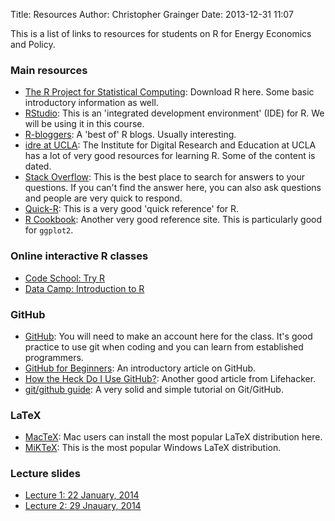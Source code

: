 Title: Resources
Author: Christopher Grainger
Date: 2013-12-31 11:07

This is a list of links to resources for students on R for Energy Economics and Policy.

### Main resources
- [The R Project for Statistical Computing](http://www.r-project.org): Download R here. Some basic introductory information as well.
- [RStudio](http://www.rstudio.com): This is an 'integrated development environment' (IDE) for R. We will be using it in this course.
- [R-bloggers](http://www.r-bloggers.com): A 'best of' R blogs. Usually interesting.
- [idre at UCLA](http://www.ats.ucla.edu/stat/r/): The Institute for Digital Research and Education at UCLA has a lot of very good resources for learning R. Some of the content is dated.
- [Stack Overflow](http://stackoverflow.com/questions/tagged/r): This is the best place to search for answers to your questions. If you can't find the answer here, you can also ask questions and people are very quick to respond.
- [Quick-R](http://www.statmethods.net): This is a very good 'quick reference' for R.
- [R Cookbook](http://www.cookbook-r.com): Another very good reference site. This is particularly good for `ggplot2`.

### Online interactive R classes
- [Code School: Try R](http://tryr.codeschool.com)
- [Data Camp: Introduction to R](https://www.datacamp.com/courses/introduction-to-r)

### GitHub
- [GitHub](https://www.github.com): You will need to make an account here for the class. It's good practice to use git when coding and you can learn from established programmers.
- [GitHub for Beginners](http://readwrite.com/2013/09/30/understanding-github-a-journey-for-beginners-part-1#awesm=~ovbx4XFei3eub6): An introductory article on GitHub.
- [How the Heck Do I Use GitHub?](http://lifehacker.com/5983680/how-the-heck-do-i-use-github): Another good article from Lifehacker.
- [git/github guide](http://kbroman.github.io/github_tutorial/): A very solid and simple tutorial on Git/GitHub.

### LaTeX
- [MacTeX](http://tug.org/mactex/): Mac users can install the most popular LaTeX distribution here.
- [MiKTeX](http://miktex.org): This is the most popular Windows LaTeX distribution.

### Lecture slides

- [Lecture 1: 22 January, 2014](http://cigrainger.github.io/intro/#1)
- [Lecture 2: 29 Jnauary, 2014](http://cigrainger.github.io/dataprep1/#1)